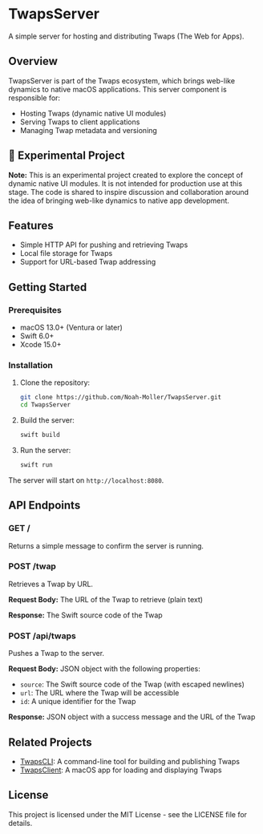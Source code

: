 # TwapsServer

A simple server for hosting and distributing Twaps (The Web for Apps).

## Overview

TwapsServer is part of the Twaps ecosystem, which brings web-like dynamics to native macOS applications. This server component is responsible for:

- Hosting Twaps (dynamic native UI modules)
- Serving Twaps to client applications
- Managing Twap metadata and versioning

## 🧪 Experimental Project

**Note:** This is an experimental project created to explore the concept of dynamic native UI modules. It is not intended for production use at this stage. The code is shared to inspire discussion and collaboration around the idea of bringing web-like dynamics to native app development.

## Features

- Simple HTTP API for pushing and retrieving Twaps
- Local file storage for Twaps
- Support for URL-based Twap addressing

## Getting Started

### Prerequisites

- macOS 13.0+ (Ventura or later)
- Swift 6.0+
- Xcode 15.0+

### Installation

1. Clone the repository:
   ```bash
   git clone https://github.com/Noah-Moller/TwapsServer.git
   cd TwapsServer
   ```

2. Build the server:
   ```bash
   swift build
   ```

3. Run the server:
   ```bash
   swift run
   ```

The server will start on `http://localhost:8080`.

## API Endpoints

### GET /

Returns a simple message to confirm the server is running.

### POST /twap

Retrieves a Twap by URL.

**Request Body:** The URL of the Twap to retrieve (plain text)

**Response:** The Swift source code of the Twap

### POST /api/twaps

Pushes a Twap to the server.

**Request Body:** JSON object with the following properties:
- `source`: The Swift source code of the Twap (with escaped newlines)
- `url`: The URL where the Twap will be accessible
- `id`: A unique identifier for the Twap

**Response:** JSON object with a success message and the URL of the Twap

## Related Projects

- [TwapsCLI](https://github.com/Noah-Moller/TwapsCLI): A command-line tool for building and publishing Twaps
- [TwapsClient](https://github.com/Noah-Moller/TwapsClient): A macOS app for loading and displaying Twaps

## License

This project is licensed under the MIT License - see the LICENSE file for details.
